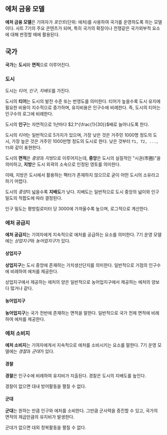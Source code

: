 ## 에처 금융 모델
**에처 금융 모델**은 기여자가 *포인트*(단위: 에처)를 사용하여 국가를 운영하도록 하는 모델이다. 사트 7기의 주요 콘텐츠가 되며, 특히 국가의 확장이나 전쟁같은 국가외부적 요소에 대해 판정할 때에 활용된다.

## 국가
**국가**는 **도시**와 **면적**으로 이루어진다.

### 도시
도시는 *티어*, *인구*, *지배도*를 가진다.

도시의 **티어**는 도시의 발전 수준 또는 번영도를 의미한다. 티어가 높을수록 도시 유지에 필요한 비용이 지수적으로 증가하며, 유지비용은 인구수에 비례한다. 즉, 도시의 티어는 인구수의 로그에 비례한다.

도시의 **인구**는 자연적으로 1년마다 $2.1^{\frac{1}{30}}$배로 늘어나도록 한다.

도시의 *티어*는 일반적으로 5가지가 있으며, 가장 낮은 것은 거주민 1000명 정도의 도시, 가장 높은 것은 거주민 1000만명 정도의 도시로 한다. 낮은 것부터 `T1, T2, ..., T5`와 같이 표현한다.

도시의 **면적**은 *중앙*과 *지방*으로 이루어지는데, **중앙**은 도시의 실질적인 "시권(市圈)"을 의미하고, **지방**은 도시 외곽의 소속으로 인정된 영토를 의미한다.

이때, 지방은 도시에서 활용하는 팩터가 존재하지 않으므로 굳이 어떤 도시의 소유라고 하기 어렵다.

도시의 *중앙*이 넓을수록 **지배도**가 낮다. 지배도는 일반적으로 도시 중앙의 넓이와 인구 밀도의 적합도에 따라 결정된다.

인구 밀도는 평방킬로미터 당 3000에 가까울수록 높으며, 로그적으로 계산한다.

### 에처 공급지
**에처 공급지**는 기여자에게 지속적으로 에처를 공급하는 요소를 의미한다. 7기 운영 모델에는 *상업지구*와 *농어업지구*가 있다.

#### 상업지구
**상업지구**는 도시 중앙에 존재하는 가치생산단지를 의미한다. 일반적으로 거점의 인구수에 비례하여 에처를 제공한다.

상업지구에서 제공하는 에처의 양은 일반적으로 농어업지구에서 제공하는 에처의 양보다 많거나 같다.

#### 농어업지구
**농어업지구**는 국가 전반에 존재하는 면적을 말한다. 일반적으로 국가 전체 면적에 비례하여 에처를 제공한다.

### 에처 소비지
**에처 소비지**는 기여자에게서 지속적으로 에처를 소비시키는 요소를 말한다. 7기 운영 모델에는 *경찰*과 *군대*가 있다.

#### 경찰
**경찰**은 인구수에 비례하여 유지비가 지출된다. 경찰은 도시의 지배도를 높인다.

경찰이 없으면 대내 방어활동을 펼칠 수 없다.

#### 군대
**군대**는 원하는 만큼 인구와 에처를 소비한다. 그만큼 군사력을 증진할 수 있고, 국가의 면적의 제곱만큼의 유지비가 발생한다.

군대가 없으면 대외 정복활동을 펼칠 수 없다.